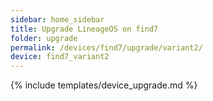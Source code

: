```yaml
---
sidebar: home_sidebar
title: Upgrade LineageOS on find7
folder: upgrade
permalink: /devices/find7/upgrade/variant2/
device: find7_variant2
---
```

{% include templates/device_upgrade.md %}
